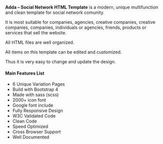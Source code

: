 **Adda – Social Network HTML Template** is a modern, unique multifunction and clean template for social network comunity. 

It is most suitable for companies, agencies, creative companies, creative companies, companies, individuals or agencies, friends, products or services that sell the website. 

All HTML files are well organized. 

All items on this template can be edited and customized. 

Thus it is very easy to change and update the design.

#### Main Features List

- 6 Unique Variation Pages
- Build with Bootstrap 4
- Made with sass (scss)
- 2000+ icon font
- Google font include
- Fully Responsive Design
- W3C Validated Code
- Clean Code
- Speed Optimized
- Cross Browser Support
- Well Documented